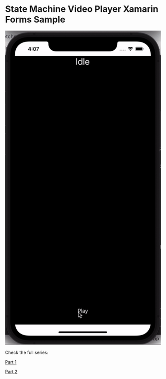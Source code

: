 # State Machine Video Player Xamarin Forms Sample

<p align="center">
<img height:"600" src="sample.gif" />

Check the full series:
  
[Part 1](https://www.xamboy.com/2021/08/17/using-state-machine-in-xamarin-forms-part-1/)
  
[Part 2](https://www.xamboy.com/2021/10/20/using-state-machine-in-xamarin-forms-part-2/)
